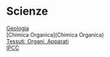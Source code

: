 # Scienze
[Geologia](Geologia)  
[Chimica Organica](Chimica Organica)  
[Tessuti, Organi, Apparati](Scienze_20210111)  
[IPCC](IPCC)
